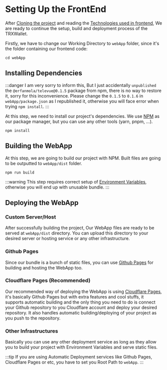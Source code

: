 # Setting Up the FrontEnd

After [Cloning the project](/getting-started#cloning-the-project) and reading the [Technologies used in frontend](/technologies-used#frontend), We are ready to continue the setup, build and deployment process of the TRXWallet.

Firstly, we have to change our Working Directory to `webApp` folder, since it's the folder containing our frontend code:
```shell
cd webApp
```

## Installing Dependencies

:::danger
I am very sorry to inform this, But I just accidentally `unpublished` the `@erfanmola/televue@0.1.5` package from npm, there is no way to restore it, sorry for this inconvenience. Please change the `0.1.5` to `0.1.6` in `webApp/package.json` as I republished it, otherwise you will face error when trying `npm install`. 
:::

At this step, we need to install our project's dependencies. We use [NPM](https://www.npmjs.com/) as our package manager, but you can use any other tools (yarn, pnpm, ...).

```shell
npm install
```

## Building the WebApp

At this step, we are going to build our project with NPM. Built files are going to be outputted to `webApp/dist` folder.

```shell
npm run build
```

:::warning
This step requires correct setup of [Environment Variables](/environment-variables), otherwise you will end up with unusable bundle.
:::

## Deploying the WebApp

### Custom Server/Host

After successfully building the project, Our WebApp files are ready to be served at `webApp/dist` directory. You can upload this directory to your desired server or hosting service or any other infrastructure.

### Github Pages

Since our bundle is a bunch of static files, you can use [Github Pages](https://pages.github.com/) for building and hosting the WebApp too.

### Cloudflare Pages (Recommended)

Our recommended way of deploying the WebApp is using [Cloudflare Pages](https://pages.cloudflare.com/), it's basically Github Pages but with extra features and cool stuffs, it supports automatic building and the only thing you need to do is connect your Github repository to you Cloudflare account and deploy your desired repository. It also handles automatic building/deploying of your project as you push to the repository.

### Other Infrastructures
Basically you can use any other deployment service as long as they allow you to build your project with Environment Variables and serve static files.

:::tip
If you are using Automatic Deployment services like Github Pages, Cloudflare Pages or etc, you have to set you Root Path to `webApp`.
:::